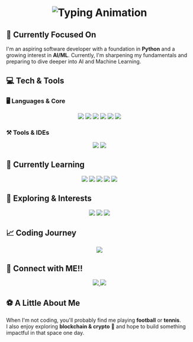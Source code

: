 <h1 align="center">
  <img src="https://readme-typing-svg.demolab.com?font=Fira+Code&size=32&duration=3500&pause=800&color=00C8FF&center=true&vCenter=true&width=900&lines=Hi%2C+I'm+Akash+Chandran+%F0%9F%91%8B;Aspiring+Software+%26+AI%2FML+Developer+%F0%9F%9A%80;Code.+Learn.+Build.+Repeat+%E2%9A%A1" alt="Typing Animation" />
</h1>

## 🌱 Currently Focused On

I'm an aspiring software developer with a foundation in **Python** and a growing interest in **AI/ML**. Currently, I'm sharpening my fundamentals and preparing to dive deeper into AI and Machine Learning.

## 💻 Tech & Tools

### 🖥️ Languages & Core
<p align="center">
  <img src="https://img.shields.io/badge/Python-3776AB?style=for-the-badge&logo=python&logoColor=white" />
  <img src="https://img.shields.io/badge/Java-007396?style=for-the-badge&logo=openjdk&logoColor=white" />
  <img src="https://img.shields.io/badge/JavaScript-F7DF1E?style=for-the-badge&logo=javascript&logoColor=black" />
  <img src="https://img.shields.io/badge/HTML5-E34F26?style=for-the-badge&logo=html5&logoColor=white" />
  <img src="https://img.shields.io/badge/CSS3-1572B6?style=for-the-badge&logo=css3&logoColor=white" />
  <img src="https://img.shields.io/badge/SQL-003B57?style=for-the-badge&logo=database&logoColor=white" />
</p>

### ⚒️ Tools & IDEs
<p align="center">
  <img src="https://img.shields.io/badge/Git-F05032?style=for-the-badge&logo=git&logoColor=white" />
  <img src="https://img.shields.io/badge/PyCharm-000000?style=for-the-badge&logo=pycharm&logoColor=white" />
</p>

## 🚀 Currently Learning

<p align="center">
  <img src="https://img.shields.io/badge/AI%2FML-102230?style=for-the-badge&logo=tensorflow&logoColor=orange" />
  <img src="https://img.shields.io/badge/PyTorch-EE4C2C?style=for-the-badge&logo=pytorch&logoColor=white" />
  <img src="https://img.shields.io/badge/scikit--learn-F7931E?style=for-the-badge&logo=scikitlearn&logoColor=white" />
  <img src="https://img.shields.io/badge/Pandas-150458?style=for-the-badge&logo=pandas&logoColor=white" />
  <img src="https://img.shields.io/badge/NumPy-013243?style=for-the-badge&logo=numpy&logoColor=white" />
</p>

## 🌱 Exploring & Interests

<p align="center">
  <img src="https://img.shields.io/badge/Blockchain-121D33?style=for-the-badge&logo=bitcoin&logoColor=orange" />
  <img src="https://img.shields.io/badge/Problem%20Solving-0066CC?style=for-the-badge&logo=leetcode&logoColor=white" />
  <img src="https://img.shields.io/badge/Open%20Source-00D4AA?style=for-the-badge&logo=github&logoColor=white" />
</p>

## 📈 Coding Journey

<div align="center">
  <img src="https://github-readme-streak-stats.herokuapp.com/?user=akashdevbuilds&theme=tokyonight&hide_border=true" />
</div>

## 🤝 Connect with ME!!

<p align="center">
  <a href="https://www.linkedin.com/in/akash-chandran-csdev/">
    <img src="https://img.shields.io/badge/LinkedIn-0077B5?style=for-the-badge&logo=linkedin&logoColor=white" />
  </a>
  <a href="mailto:achandran9090@gmail.com">
    <img src="https://img.shields.io/badge/Gmail-D14836?style=for-the-badge&logo=gmail&logoColor=white" />
  </a>
</p>

## ⚽ A Little About Me

When I'm not coding, you'll probably find me playing **football** or **tennis**.  
I also enjoy exploring **blockchain & crypto** 💸 and hope to build something impactful in that space one day.
